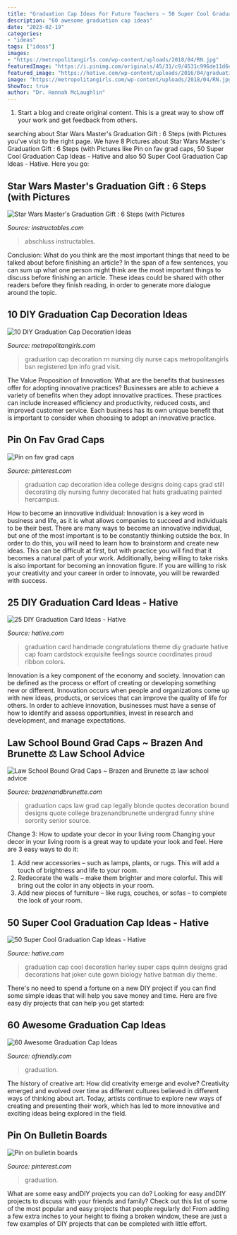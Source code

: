 ```yaml
---
title: "Graduation Cap Ideas For Future Teachers ~ 50 Super Cool Graduation Cap Ideas"
description: "60 awesome graduation cap ideas"
date: "2023-02-19"
categories:
- "ideas"
tags: ["ideas"]
images:
- "https://metropolitangirls.com/wp-content/uploads/2018/04/RN.jpg"
featuredImage: "https://i.pinimg.com/originals/45/31/c9/4531c996de11d6ec732eba2a0f461711.jpg"
featured_image: "https://hative.com/wp-content/uploads/2016/04/graduation-caps/1-super-cool-graduation-cap-ideas.jpg"
image: "https://metropolitangirls.com/wp-content/uploads/2018/04/RN.jpg"
ShowToc: true
author: "Dr. Hannah McLaughlin"
---
```



1. Start a blog and create original content. This is a great way to show off your work and get feedback from others.

	

		
searching about Star Wars Master&#039;s Graduation Gift : 6 Steps (with Pictures you've visit to the right page. We have 8 Pictures about Star Wars Master&#039;s Graduation Gift : 6 Steps (with Pictures like Pin on fav grad caps, 50 Super Cool Graduation Cap Ideas - Hative and also 50 Super Cool Graduation Cap Ideas - Hative. Here you go:
		
    
## Star Wars Master&#039;s Graduation Gift : 6 Steps (with Pictures

<img loading=lazy src="https://content.instructables.com/ORIG/FFF/1GF8/I99R3W9V/FFF1GF8I99R3W9V.jpg?frame=1" onerror="this.onerror=null;this.src='https://tse1.mm.bing.net/th?id=OIP.rjyrJZfen1xUYXTK-_bL9AHaHa&amp;pid=15.1';" alt="Star Wars Master&#039;s Graduation Gift : 6 Steps (with Pictures">

_Source: instructables.com_

>abschluss instructables. 

	

Conclusion: What do you think are the most important things that need to be talked about before finishing an article?
In the span of a few sentences, you can sum up what one person might think are the most important things to discuss before finishing an article. These ideas could be shared with other readers before they finish reading, in order to generate more dialogue around the topic.

    
## 10 DIY Graduation Cap Decoration Ideas

<img loading=lazy src="https://metropolitangirls.com/wp-content/uploads/2018/04/RN.jpg" onerror="this.onerror=null;this.src='https://tse3.mm.bing.net/th?id=OIP.zzF4Oz9x0J-3mxPU9FL3cwHaJV&amp;pid=15.1';" alt="10 DIY Graduation Cap Decoration Ideas">

_Source: metropolitangirls.com_

>graduation cap decoration rn nursing diy nurse caps metropolitangirls bsn registered lpn info grad visit. 

	

The Value Proposition of Innovation: What are the benefits that businesses offer for adopting innovative practices?
Businesses are able to achieve a variety of benefits when they adopt innovative practices. These practices can include increased efficiency and productivity, reduced costs, and improved customer service. Each business has its own unique benefit that is important to consider when choosing to adopt an innovative practice.

    
## Pin On Fav Grad Caps

<img loading=lazy src="https://i.pinimg.com/originals/45/31/c9/4531c996de11d6ec732eba2a0f461711.jpg" onerror="this.onerror=null;this.src='https://tse2.mm.bing.net/th?id=OIP.HiKjfxNc-9FGD1lTG3yrtgHaLM&amp;pid=15.1';" alt="Pin on fav grad caps">

_Source: pinterest.com_

>graduation cap decoration idea college designs doing caps grad still decorating diy nursing funny decorated hat hats graduating painted hercampus. 

	

How to become an innovative individual:
Innovation is a key word in business and life, as it is what allows companies to succeed and individuals to be their best. There are many ways to become an innovative individual, but one of the most important is to be constantly thinking outside the box. In order to do this, you will need to learn how to brainstorm and create new ideas. This can be difficult at first, but with practice you will find that it becomes a natural part of your work. Additionally, being willing to take risks is also important for becoming an innovation figure. If you are willing to risk your creativity and your career in order to innovate, you will be rewarded with success.

    
## 25 DIY Graduation Card Ideas - Hative

<img loading=lazy src="https://hative.com/wp-content/uploads/2015/04/graduation-card-ideas/11-graduation-card-ideas.jpg" onerror="this.onerror=null;this.src='https://tse3.mm.bing.net/th?id=OIP.FPnDBn1hz6wOmpdH3zy5igHaHl&amp;pid=15.1';" alt="25 DIY Graduation Card Ideas - Hative">

_Source: hative.com_

>graduation card handmade congratulations theme diy graduate hative cap foam cardstock exquisite feelings source coordinates proud ribbon colors. 

	

Innovation is a key component of the economy and society. Innovation can be defined as the process or effort of creating or developing something new or different. Innovation occurs when people and organizations come up with new ideas, products, or services that can improve the quality of life for others. In order to achieve innovation, businesses must have a sense of how to identify and assess opportunities, invest in research and development, and manage expectations.

    
## Law School Bound Grad Caps ~ Brazen And Brunette ⚖ Law School Advice

<img loading=lazy src="https://3.bp.blogspot.com/-sv234mT7SZA/WQjPAxDDsXI/AAAAAAAAC_M/NDdF-XT4h2gdxK_BckB29W6bIoDwzxL_ACEw/s1600/2c389a9588f96ffe567b4e807a48a22d.jpg" onerror="this.onerror=null;this.src='https://tse4.mm.bing.net/th?id=OIP.UcmIH5goMaFRZzQ1bvIZeQHaJ4&amp;pid=15.1';" alt="Law School Bound Grad Caps ~ Brazen and Brunette ⚖ law school advice">

_Source: brazenandbrunette.com_

>graduation caps law grad cap legally blonde quotes decoration bound designs quote college brazenandbrunette undergrad funny shine sorority senior source. 

	

Change 3: How to update your decor in your living room
Changing your decor in your living room is a great way to update your look and feel. Here are 3 easy ways to do it: 
1. Add new accessories – such as lamps, plants, or rugs. This will add a touch of brightness and life to your room. 
2. Redecorate the walls – make them brighter and more colorful. This will bring out the color in any objects in your room. 
3. Add new pieces of furniture – like rugs, couches, or sofas – to complete the look of your room.

    
## 50 Super Cool Graduation Cap Ideas - Hative

<img loading=lazy src="https://hative.com/wp-content/uploads/2016/04/graduation-caps/1-super-cool-graduation-cap-ideas.jpg" onerror="this.onerror=null;this.src='https://tse4.mm.bing.net/th?id=OIP.1M6Gw-IHli4_XN5WaXf1kQHaJ4&amp;pid=15.1';" alt="50 Super Cool Graduation Cap Ideas - Hative">

_Source: hative.com_

>graduation cap cool decoration harley super caps quinn designs grad decorations hat joker cute gown biology hative batman diy theme. 

	

There's no need to spend a fortune on a new DIY project if you can find some simple ideas that will help you save money and time. Here are five easy diy projects that can help you get started: 

    
## 60 Awesome Graduation Cap Ideas

<img loading=lazy src="https://ofriendly.com/wp-content/uploads/2016/11/graduation-caps/10-graduation-cap-ideas.jpg" onerror="this.onerror=null;this.src='https://tse2.mm.bing.net/th?id=OIP.CC09CfFn6x-l0iJeX_Jx1AHaJ4&amp;pid=15.1';" alt="60 Awesome Graduation Cap Ideas">

_Source: ofriendly.com_

>graduation. 

	

The history of creative art: How did creativity emerge and evolve?
Creativity emerged and evolved over time as different cultures believed in different ways of thinking about art. Today, artists continue to explore new ways of creating and presenting their work, which has led to more innovative and exciting ideas being explored in the field.

    
## Pin On Bulletin Boards

<img loading=lazy src="https://i.pinimg.com/originals/b8/a8/af/b8a8af0eb8e013c172424d6ab3b40eef.jpg" onerror="this.onerror=null;this.src='https://tse1.mm.bing.net/th?id=OIP.lJCi-X4flp7q1RvlhSRSiQHaJ4&amp;pid=15.1';" alt="Pin on bulletin boards">

_Source: pinterest.com_

>graduation. 

	

What are some easy andDIY projects you can do?
Looking for easy andDIY projects to discuss with your friends and family? Check out this list of some of the most popular and easy projects that people regularly do! From adding a few extra inches to your height to fixing a broken window, these are just a few examples of DIY projects that can be completed with little effort.

